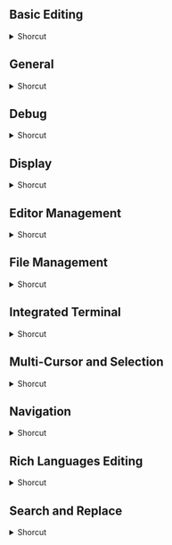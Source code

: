 ## Basic Editing
<details>
           <summary>Shorcut</summary>

Shortcut | Description
------------ | -------------
Alt + Down Arrow | Move line down | 
Alt + PgDn | Scroll page down | 
Alt + PgUp | Scroll page up | 
Alt + Up Arrow | Move line up | 
Alt + Z | Toggle word wrap | 
Ctrl + ] | Indent | 
Ctrl + / | Toggle line comment | 
Ctrl + [ | Outdent line | 
Ctrl + C | Copy line (empty selection) | 
Ctrl + End | Go to end of file | 
Ctrl + Enter | Insert line below | 
Ctrl + Home | Go to beginning of file | 
Ctrl + K Ctrl + [ | Fold | 
Ctrl + K Ctrl + ] | Unfold all subregions | 
Ctrl + K Ctrl + C | Add line comment | 
Ctrl + K Ctrl + J | Unfold all regions | 
Ctrl + Shift + \ | Jump to matching bracket | 
Ctrl + Shift + ] | Unfold region | 
Ctrl + Shift + Enter | Insert line above | 
Ctrl + Shift + K | Delete line | 
Ctrl + Up Arrow | Scroll line up | 
Ctrl + X | Cut line (empty selection) | 
Ctrl+ Down Arrow | Scroll line down | 
Ctrl+ K Ctrl + U | Remove line comment | 
End | Go to end of line | 
Home | Go to beginning | 
Shift + Alt + A | Toggle block comment | 
Shift + Alt + Down Arrow | Copy line up | 
Shift + Alt + Up Arrow | Copy line down | 

</details>

## General
<details>
           <summary>Shorcut</summary>

Shortcut | Description
------------ | -------------
Ctrl + , | To open user settings | 
Ctrl + K Ctrl + S | To open keyboard shortcuts | 
Ctrl + P | To open or go to file | 
Ctrl + Shift + N | New visual code window or instance | 
Ctrl + Shift + P, F1 | To show command palette | 
Ctrl + Shift + W | To close window or instance | 

</details>

## Debug
<details>
           <summary>Shorcut</summary>

Shortcut | Description
------------ | -------------
Ctrl + K Ctrl + I | Show hover | 
F10 | Step over | 
F11 | Step into | 
F5 | Start/Continue | 
F9 | Toggle breakpoint | 
Shift + F11 | Step out | 
Shift + F5 | Stop | 

</details>

## Display
<details>
           <summary>Shorcut</summary>

Shortcut | Description
------------ | -------------
Ctrl + - | Zoom out | 
Ctrl + = | Zoom in | 
Ctrl + B | Toggle sidebar visibility | 
Ctrl + K V | Open markdown preview to the side | 
Ctrl + K Z | Zen mode | 
Ctrl + Shift + D | Show debug | 
Ctrl + Shift + E | Show explorer / Toggle focus | 
Ctrl + Shift + F | Show search | 
Ctrl + Shift + G | Show source control | 
Ctrl + Shift + H | Replace in files | 
Ctrl + Shift + J | Toggle search details | 
Ctrl + Shift + U | Show output panel | 
Ctrl + Shift + V | Open markdown preview | 
Ctrl + Shift + X | Show extensions | 
F11 | Toggle full screen | 
Shift + Alt + 1 | Toggle editor layout (horizontal/vertical) | 

</details>

## Editor Management
<details>
           <summary>Shorcut</summary>

Shortcut | Description
------------ | -------------
Ctrl + 1 | Focus into 1st editor group | 
Ctrl + 2 | Focus into 2nd editor group | 
Ctrl + 3 | Focus into 3rd editor group | 
Ctrl + \ | Split editor | 
Ctrl + F4, Ctrl + W | Close editor | 
Ctrl + K Ctrl + Left Arrow | Focus into previous | 
Ctrl + K Ctrl + Right Arrow | Focus into next editor group | 
Ctrl + Shift + PgDn | Move editor right | 
Ctrl + Shift + PgUp | Move editor left | 
Ctrl +K F | Close folder | 

</details>

## File Management
<details>
           <summary>Shorcut</summary>

Shortcut | Description
------------ | -------------
Ctrl + F4 | Close | 
Ctrl + K Ctrl + W | Close all | 
Ctrl + K Enter | Keep preview mode editor open | 
Ctrl + K O | Show active file in new window/instance | 
Ctrl + K P | Copy path of active file | 
Ctrl + K R | Reveal active file in explorer | 
Ctrl + K S | Save all | 
Ctrl + N | New file | 
Ctrl + O | Open file | 
Ctrl + S | Save | 
Ctrl + Shift + S | Save as | 
Ctrl + Shift + T | Reopen closed editor | 
Ctrl + Shift + Tab | Open previous | 
Ctrl + Tab | Open next | 

</details>

## Integrated Terminal
<details>
           <summary>Shorcut</summary>

Shortcut | Description
------------ | -------------
Ctrl + ` | Show integrated terminal | 
Ctrl + C | Copy selection | 
Ctrl + Down Arrow | Scroll down | 
Ctrl + Home | Scroll to top | 
Ctrl + Shift + ` | Create new terminal | 
Ctrl + Up Arrow | Scroll up | 
Ctrl + V | Paste into active terminal | 
Shift + PgD | Scroll page down | 
Shift + PgUp | Scroll page up | 

</details>

## Multi-Cursor and Selection
<details>
           <summary>Shorcut</summary>

Shortcut | Description
------------ | -------------
Ctrl + F2 | Select all occurrences of current word | 
Ctrl + I | Select current line | 
Ctrl + Shift + Alt + PageDown | Column (box) selection page down | 
Ctrl + Shift + Alt + PageUp | Column (box) selection page up | 
Ctrl + Shift + L | Select all occurrences of current selection | 
Ctrl +U | Undo last cursor operation | 
Shift + Alt + Down Arrow | Insert cursor below | 
Shift + Alt + I | Insert cursor at end of each line selected | 
Shift + Alt + Left Arrow | Shrink selection | 
Shift + Alt + Right Arrow | Expand selection | 
Shift + Alt + Up Arrow | Insert cursor above | 
Shift + Alt +(drag mouse) | Column (box) selection | 

</details>

## Navigation
<details>
           <summary>Shorcut</summary>

Shortcut | Description
------------ | -------------
Alt + Left Arrow | Go back | 
Alt + Right Arrow | Go forward | 
Ctrl + G | Go to line | 
Ctrl + M | Toggle tab moves focus | 
Ctrl + P | Go to file | 
Ctrl + Shift + M | Show problems panel | 
Ctrl + Shift + O | Go to symbol | 
Ctrl + Shift + Tab | Navigate editor group history | 
Ctrl + T | Show all symbols | 
F8 | Go to next | 
Shift + F8 | Previous error or warning | 

</details>

## Rich Languages Editing
<details>
           <summary>Shorcut</summary>

Shortcut | Description
------------ | -------------
Alt + F12 | Peek definition | 
Ctrl + . | Quick fix | 
Ctrl + K Ctrl + F | Format selection | 
Ctrl + K Ctrl + X | Trim trailing white space | 
Ctrl + K F12 | Open definition to the side | 
Ctrl + Shift + Space | Trigger parameter hints | 
Ctrl + Space | Trigger suggestion | 
F12 | Go to definition | 
F2 | Rename symbol | 
Shift + Alt + F | Format document | 
Shift + F12 | Show references | 
Tab | Emmet expand abbreviation | 

</details>

## Search and Replace
<details>
           <summary>Shorcut</summary>

Shortcut | Description
------------ | -------------
Alt + Enter | Select all occurrences of find match | 
Ctrl + D | Add selection to next find match | 
Ctrl + F | Find | 
Ctrl + H | Replace | 
Ctrl + K Ctrl + D | Move last selection to next find match | 
F3 | Find next | 
Shift + F3 | Find previous | 
</details>
